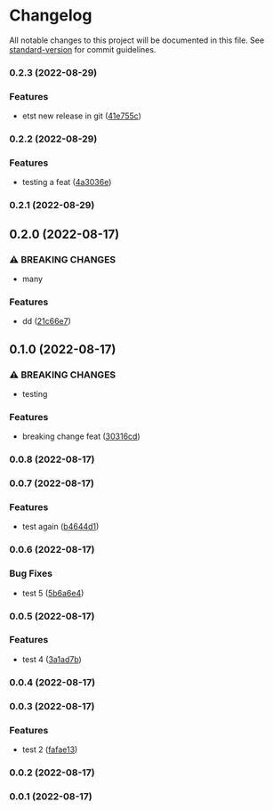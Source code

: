# Changelog

All notable changes to this project will be documented in this file. See [standard-version](https://github.com/conventional-changelog/standard-version) for commit guidelines.

### 0.2.3 (2022-08-29)


### Features

* etst new release in git ([41e755c](https://github.com/bardius/test-gitflow-workflows/commit/41e755cbabd115cacd7732532fdd36497c12dce0))

### 0.2.2 (2022-08-29)


### Features

* testing a feat ([4a3036e](https://github.com/bardius/test-gitflow-workflows/commit/4a3036e47b510fe30d1e09c347f7434ab7137440))

### 0.2.1 (2022-08-29)

## 0.2.0 (2022-08-17)


### ⚠ BREAKING CHANGES

* many

### Features

* dd ([21c66e7](https://github.com/bardius/test-gitflow-workflows/commit/21c66e74d4b3f5413dc52167f9f90ac41cd533a3))

## 0.1.0 (2022-08-17)


### ⚠ BREAKING CHANGES

* testing

### Features

* breaking change feat ([30316cd](https://github.com/bardius/test-gitflow-workflows/commit/30316cd5bc518fe8b554e119dc5211e5908d278d))

### 0.0.8 (2022-08-17)

### 0.0.7 (2022-08-17)


### Features

* test again ([b4644d1](https://github.com/bardius/test-gitflow-workflows/commit/b4644d104c5c29f13a1179b77791431e2e5281ed))

### 0.0.6 (2022-08-17)


### Bug Fixes

* test 5 ([5b6a6e4](https://github.com/bardius/test-gitflow-workflows/commit/5b6a6e4c558cf833c82650185cf30e09cf1e2d8b))

### 0.0.5 (2022-08-17)


### Features

* test 4 ([3a1ad7b](https://github.com/bardius/test-gitflow-workflows/commit/3a1ad7b032f68cb21410aa01f7963175256188d1))

### 0.0.4 (2022-08-17)

### 0.0.3 (2022-08-17)


### Features

* test 2 ([fafae13](https://github.com/bardius/test-gitflow-workflows/commit/fafae1339aae232cf14c659ac397f8c3ad53405d))

### 0.0.2 (2022-08-17)

### 0.0.1 (2022-08-17)
